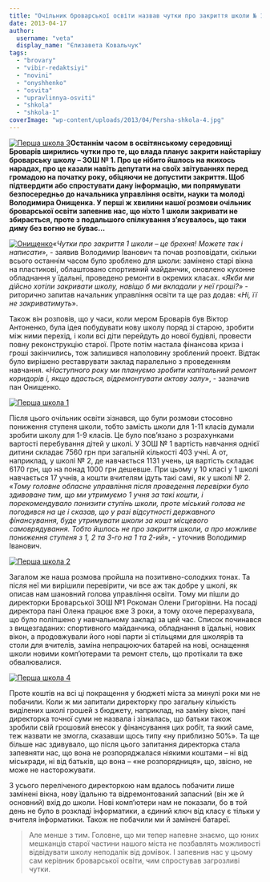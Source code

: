 ```yaml
---
title: "Очільник броварської освіти назвав чутки про закриття школи № 1 брехнею"
date: 2013-04-17
author: 
  username: "veta"
  display_name: "Єлизавета Ковальчук"
tags: 
  - "brovary"
  - "vibir-redaktsiyi"
  - "novini"
  - "onyshhenko"
  - "osvita"
  - "upravlinnya-osviti"
  - "shkola"
  - "shkola-1"
coverImage: "wp-content/uploads/2013/04/Persha-shkola-4.jpg"
---
```


[![Перша школа 3](https://mpz.brovary.org/wp-content/uploads/2013/04/Persha-shkola-3.jpg)](https://mpz.brovary.org/wp-content/uploads/2013/04/Persha-shkola-3.jpg)**Останнім часом в освітянському середовищі Броварів ширились чутки про те, що влада планує закрити найстарішу броварську школу – ЗОШ № 1. Про це нібито йшлось на якихось нарадах, про це казали навіть депутати на своїх звітуваннях перед громадою на початку року, обіцяючи не допустити закриття. Щоб підтвердити або спростувати дану інформацію, ми попрямувати безпосередньо до начальника управління освіти, науки та молоді Володимира Онищенка. У перші ж хвилини нашої розмови очільник броварської освіти запевнив нас, що ніхто 1 школи закривати не збирається, проте з подальшого спілкування з’ясувалось, що таки диму без вогню не буває…**

[![Онищенко](https://mpz.brovary.org/wp-content/uploads/2013/04/Onishhenko.png)](https://mpz.brovary.org/wp-content/uploads/2013/04/Onishhenko.png)«_Чутки про закриття 1 школи – це брехня! Можете так і написати_», - заявив Володимир Іванович та почав розповідати, скільки всього останнім часом було зроблено для школи: замінено старі вікна на пластикові, облаштовано спортивний майданчик, оновлено кухонне обладнання у їдальні, проведено ремонти в окремих класах. «_Якби ми дійсно хотіли закривати школу, навіщо б ми вкладали у неї гроші?_» - риторично запитав начальник управління освіти та ще раз додав: «_Ні, її не закриватимуть_».

Також він розповів, що у часи, коли мером Броварів був Віктор Антоненко, була ідея побудувати нову школу поряд зі старою, зробити між ними перехід, і коли всі діти перейдуть до нової будівлі, провести повну реконструкцію старої. Проте потім настала фінансова криза і гроші закінчились, тож залишився наполовину зроблений проект. Відтак було вирішено реставрувати заклад паралельно з проведенням навчання. «_Наступного року ми плануємо зробити капітальний ремонт коридорів і, якщо вдасться, відремонтувати актову залу_», - зазначив пан Онищенко.

[![Перша школа 1](https://mpz.brovary.org/wp-content/uploads/2013/04/Persha-shkola-1.jpg)](https://mpz.brovary.org/wp-content/uploads/2013/04/Persha-shkola-1.jpg)

Після цього очільник освіти зізнався, що були розмови стосовно пониження ступеня школи, тобто замість школи для 1-11 класів думали зробити школу для 1-9 класів. Це було пов’язано з розрахунками вартості перебування дітей у школі. У ЗОШ № 1 вартість навчання однієї дитини складає 7560 грн при загальній кількості 403 учні. А от, наприклад, у школі № 2, де навчається 1131 учень, ця вартість складає 6170 грн, що на понад 1000 грн дешевше. При цьому у 10 класі у 1 школі навчається 17 учнів, а кошти вчителям ідуть такі самі, як у школі № 2. «_Тому головне обласне управління після проведення перевірки було здивоване тим, що ми утримуємо 1 учня за такі кошти, і порекомендувало понизити ступінь школи, проте міський голова не погодився на це і сказав, що у разі відсутності державного фінансування, буде утримувати школи за кошт місцевого самоврядування. Тобто йшлось не про закриття школи, а про можливе пониження ступеня з 1, 2 та 3-го на 1 та 2-ий_», - уточнив Володимир Іванович.

[![Перша школа 2](https://mpz.brovary.org/wp-content/uploads/2013/04/Persha-shkola-2.jpg)](https://mpz.brovary.org/wp-content/uploads/2013/04/Persha-shkola-2.jpg)

Загалом же наша розмова пройшла на позитивно-солодких тонах. Та після неї ми вирішили перевірити, чи все аж так добре у школі, як описав нам шановний голова управління освіти. Тому ми пішли до директорки Броварської ЗОШ №1 Рокоман Олени Григорівни. На посаді директора пані Олена працює вже 3 роки, а тому охоче перерахувала, що було поліпшено у навчальному закладі за цей час. Список починався з вищезгаданих: спортивного майданчика, обладнання в їдальні, нових вікон, а продовжували його нові парти зі стільцями для школярів та столи для вчителів, заміна непрацюючих батарей на нові, оснащення школи новими комп’ютерами та ремонт стель, що протікали та вже обвалювалися.

[![Перша школа 4](https://mpz.brovary.org/wp-content/uploads/2013/04/Persha-shkola-4.jpg)](https://mpz.brovary.org/wp-content/uploads/2013/04/Persha-shkola-4.jpg)

Проте коштів на всі ці покращення у бюджеті міста за минулі роки ми не побачили. Коли ж ми запитали директорку про загальну кількість виділених школі грошей з бюджету, наприклад, на заміну вікон, пані директорка точної суми не назвала і зізналась, що батьки також зробили свій грошовий внесок у фінансування цих робіт, та який саме, теж назвати не змогла, сказавши щось типу «ну приблизно 50%». Та ще більше нас здивувало, що після цього запитання директорка стала запевняти нас, що вона не розпоряджалася ніякими коштами – ні від міськради, ні від батьків, що вона – «не розпорядниця», що, звісно, не може не насторожувати.

З усього переліченого директоркою нам вдалось побачити лише замінені вікна, нову їдальню та відремонтований запасний (він же й основний) вхід до школи. Нові комп’ютери нам не показали, бо в той день не було в розкладі інформатики, а єдиний ключ від класу є тільки у вчителя інформатики. Також не побачили ми й замінені батареї.

> Але менше з тим. Головне, що ми тепер напевне знаємо, що юних мешканців старої частини нашого міста не позбавлять можливості відвідувати школу неподалік від домівок. І запевнив нас у цьому сам керівник броварської освіти, чим спростував загрозливі чутки.
